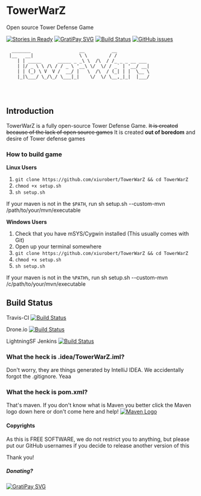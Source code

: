 # TowerWarZ
Open source Tower Defense Game


[![Stories in Ready](https://badge.waffle.io/xiurobert/TowerWarZ.svg?label=ready&title=Ready)](http://waffle.io/xiurobert/TowerWarZ)
[![GratiPay SVG](http://img.shields.io/gratipay/xiurobert.svg)](http://gratipay.com/xiurobert/)
[![Build Status](https://travis-ci.org/xiurobert/TowerWarZ.svg?branch=master)](https://travis-ci.org/xiurobert/TowerWarZ)
[![GitHub issues](https://img.shields.io/github/issues/xiurobert/TowerWarZ.svg)](https://github.com/xiurobert/TowerWarZ/issues)



```
  _______                  __          __            
 |__   __|                 \ \        / /            
    | | _____      _____ _ _\ \  /\  / /_ _ _ __ ___ 
    | |/ _ \ \ /\ / / _ \ '__\ \/  \/ / _` | '__/ __|
    | | (_) \ V  V /  __/ |   \  /\  / (_| | |  \__ \
    |_|\___/ \_/\_/ \___|_|    \/  \/ \__,_|_|  |___/
                                                     
                                                     
                                                     
```
## Introduction
TowerWarZ is a fully open-source Tower Defense Game. ~~It is created because of the lack of open source games~~ 
It is created **out of boredom** and desire of Tower defense games

### How to build game
**Linux Users**

1. `git clone https://github.com/xiurobert/TowerWarZ && cd TowerWarZ`
2. `chmod +x setup.sh`
3. `sh setup.sh`

If your maven is not in the `$PATH`, run sh setup.sh --custom-mvn /path/to/your/mvn/executable

**Windows Users**

1. Check that you have mSYS/Cygwin installed (This usually comes with Git)
2. Open up your terminal somewhere
2. `git clone https://github.com/xiurobert/TowerWarZ && cd TowerWarZ`
3. `chmod +x setup.sh`
4. `sh setup.sh`

If your maven is not in the `%PATH%`, run sh setup.sh --custom-mvn /c/path/to/your/mvn/executable

## Build Status
Travis-CI
[![Build Status](https://travis-ci.org/xiurobert/TowerWarZ.svg?branch=master)](https://travis-ci.org/xiurobert/TowerWarZ)

Drone.io
[![Build Status](https://drone.io/github.com/xiurobert/TowerWarZ/status.png)](https://drone.io/github.com/xiurobert/TowerWarZ/latest)

LightningSF Jenkins
[![Build Status](https://ci-xiurobert.rhcloud.com:443/buildStatus/icon?job=TowerWarZ)](https://ci-xiurobert.rhcloud.com:443/job/TowerWarZ/)

### What the heck is .idea/TowerWarZ.iml?
Don't worry, they are things generated by IntelliJ IDEA. We accidentally forgot the .gitignore. Yeaa

### What the heck is pom.xml?
That's maven. If you don't know what is Maven you better click the Maven logo down here or don't come here and help!
[![Maven Logo](http://maven.apache.org/images/maventxt_logo_200.gif)](http://maven.apache.org)

#### Copyrights
As this is FREE SOFTWARE, we do not restrict you to anything, but please put our GitHub usernames if you decide to release
another version of this

Thank you!

##### Donating?

[![GratiPay SVG](http://img.shields.io/gratipay/xiurobert.svg)](http://gratipay.com/xiurobert/)
